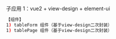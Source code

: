 子应用 1：vue2 + view-design + element-ui

```bash
【组件】
1) tableForm 组件（基于view-design二次封装）
1) tablePage 组件（基于view-design二次封装）
```
